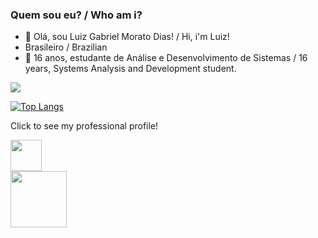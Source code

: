 
### Quem sou eu? / Who am i?
- 👋 Olá, sou Luiz Gabriel Morato Dias! / Hi, i'm Luiz!
- Brasileiro / Brazilian
- 👀 16 anos, estudante de Análise e Desenvolvimento de Sistemas / 16 years, Systems Analysis and Development student.

<div>
<picture>
<source 
  srcset="https://github-readme-stats.vercel.app/api?username=anuraghazra&show_icons=true&theme=dark"
  media="(prefers-color-scheme: dark)"/>
  
<source
  srcset="https://github-readme-stats.vercel.app/api?username=LuizMorato&show_icons=true"
  media="(prefers-color-scheme: dark), (prefers-color-scheme: no-preference)"/>

<img src="https://github-readme-stats.vercel.app/api?username=LuizMorato&show_icons=true" />

</picture>

[![Top Langs](https://github-readme-stats.vercel.app/api/top-langs/?username=LuizMorato&layout=compact)](https://github.com/LuizMorato/github-readme-stats)

</div>



Click to see my professional profile!

<a href="https://www.linkedin.com/in/luiz-gabriel-morato-dias-a412ab24a/"><img src="https://cdn.jsdelivr.net/gh/devicons/devicon/icons/linkedin/linkedin-original-wordmark.svg" style="width:50px;height:50px;"></a>       
<img src ="https://user-images.githubusercontent.com/109006053/188961173-65f2ff81-7466-4a04-8d39-c29a0a0aa773.png" width="90" height="90"/>

         
          
          
        
